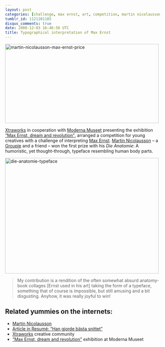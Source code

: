 ```yaml
---
layout: post
categories: [challenge, max ernst, art, competition, martin nicolausson]
tumblr_id: 1121201185
disqus_comments: true
date: 2008-12-03 16:46:56 UTC
title: Typographical interpretation of Max Ernst
---
```


<a href="http://www.resume.se/nyheter/2008/12/03/han-gjorde-basta-snittet/"><img src="/attachments/2008/12/martin-nicolausson-max-ernst-price.jpg" alt="martin-nicolausson-max-ernst-price" width="500" height="257" class="alignnone size-full wp-image-974" /></a>

<a href="http://www.xtraworks.se/">Xtraworks</a> in cooperation with <a href="http://www.modernamuseet.se/">Moderna Museet</a> presenting the exhibition <a href="http://www.modernamuseet.se/v4/templates/template3.asp?id=3913"><q>Max Ernst, dream and revolution</q></a>, arranged a competition for young creatives with a challenge of interpreting <a href="http://en.wikipedia.org/wiki/Max_Ernst">Max Ernst</a>. <a href="http://www.martinnicolausson.com/">Martin Nicolausson</a> – a <a href="http://groupies.plansanddesign.com/">Groupie</a> and a friend – won the first prize with his <em>Die Anatomie</em>: A humoristic, yet thought-through, typeface resembling human body parts.

<a href="http://www.resume.se/nyheter/2008/12/03/han-gjorde-basta-snittet/"><img src="/attachments/2008/12/die-anatomie-typeface.jpg" alt="die-anatomie-typeface" width="500" height="375" class="alignnone size-full wp-image-975" /></a>

<blockquote>My contribution is a rendition of the often somewhat absurd anatomy-book collages [Ernst used in his art] taking the form of a typeface, something that of course is impossible, but still amusing and a bit disgusting. Anyhow, it was really joyful to win!</blockquote>
<!--more-->
<h2>Related yummies on the internets:</h2>
<ul>
<li><a href="http://www.martinnicolausson.com/">Martin Nicolausson</a></li>
<li><a href="http://www.resume.se/nyheter/2008/12/03/han-gjorde-basta-snittet/">Article in Resumé: <q>Han gjorde bästa snittet</q></a></li>
<li><a href="http://www.xtraworks.se/">Xtraworks</a> creative community</li>
<li><a href="http://www.modernamuseet.se/v4/templates/template3.asp?id=3913"><q>Max Ernst, dream and revolution</q></a> exhibition at Moderna Museet</li>
</ul>
